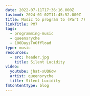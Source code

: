```yaml
---
date: 2022-07-11T17:36:16.000Z
lastmod: 2024-01-02T11:45:52.000Z
title: Music to program to (Part 7)
linkTitle: PM7
tags:
  - programming-music
  - queensryche
  - 100DaysToOffload
type: music
resources:
  - src: header.jpg
    title: Silent Lucidity
video:
  youtube: jhat-xUQ6dw
  artist: queensryche
  title: Silent Lucidity
fmContentType: blog
---
```

